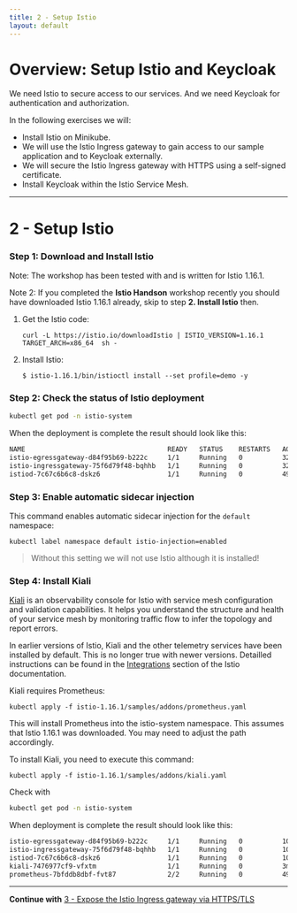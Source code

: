 ```yaml
---
title: 2 - Setup Istio
layout: default
---
```


# Overview: Setup Istio and Keycloak

We need Istio to secure access to our services. And we need Keycloak for authentication and authorization. 

In the following exercises we will:

* Install Istio on Minikube.
* We will use the Istio Ingress gateway to gain access to our sample application and to Keycloak externally.
* We will secure the Istio Ingress gateway with HTTPS using a self-signed certificate.
* Install Keycloak within the Istio Service Mesh.

---

# 2 - Setup Istio

### Step 1: Download and Install Istio

Note: The workshop has been tested with and is written for Istio 1.16.1. 

Note 2: If you completed the **Istio Handson** workshop recently you should have downloaded Istio 1.16.1 already, skip to step **2. Install Istio** then. 

1. Get the Istio code:

	```
	curl -L https://istio.io/downloadIstio | ISTIO_VERSION=1.16.1 TARGET_ARCH=x86_64  sh -
	```

2. Install Istio:

    ```
	$ istio-1.16.1/bin/istioctl install --set profile=demo -y
    ```


### Step 2: Check the status of Istio deployment

```sh
kubectl get pod -n istio-system
```

When the deployment is complete the result should look like this:

```sh
NAME                                    READY   STATUS    RESTARTS   AGE
istio-egressgateway-d84f95b69-b222c     1/1     Running   0          32s
istio-ingressgateway-75f6d79f48-bqhhb   1/1     Running   0          32s
istiod-7c67c6b6c8-dskz6                 1/1     Running   0          49s
```

### Step 3: Enable automatic sidecar injection

This command enables automatic sidecar injection for the `default` namespace:

```
kubectl label namespace default istio-injection=enabled	
```

> Without this setting we will not use Istio although it is installed! 


### Step 4: Install Kiali

[Kiali](https://kiali.io/) is an observability console for Istio with service mesh configuration and validation capabilities. It helps you understand the structure and health of your service mesh by monitoring traffic flow to infer the topology and report errors. 

In earlier versions of Istio, Kiali and the other telemetry services have been installed by default. This is no longer true with newer versions. Detailled instructions can be found in the [Integrations](https://istio.io/latest/docs/ops/integrations/) section of the Istio documentation.

Kiali requires Prometheus:

```
kubectl apply -f istio-1.16.1/samples/addons/prometheus.yaml
```

This will install Prometheus into the istio-system namespace.
This assumes that Istio 1.16.1 was downloaded. You may need to adjust the path accordingly.

To install Kiali, you need to execute this command:

```
kubectl apply -f istio-1.16.1/samples/addons/kiali.yaml
```

Check with 

```sh
kubectl get pod -n istio-system
```

When deployment is complete the result should look like this:

```sh
istio-egressgateway-d84f95b69-b222c     1/1     Running   0          10m
istio-ingressgateway-75f6d79f48-bqhhb   1/1     Running   0          10m
istiod-7c67c6b6c8-dskz6                 1/1     Running   0          10m
kiali-7476977cf9-vfxtm                  1/1     Running   0          3m28s
prometheus-7bfddb8dbf-fvt87             2/2     Running   0          49s
```

---

**Continue with** [3 - Expose the Istio Ingress gateway via HTTPS/TLS](./SETUP_ISTIO_INGRESS.md)
